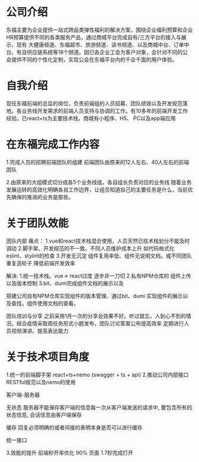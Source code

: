 

# 公司介绍
东福主要为企业提供一站式跨品类弹性福利的解决方案，围绕企业福利预算和企业HR预算提供不同的各类服务产品，通过商城平台完成自有/三方平台的接入与展示，现有 大健康频道、东福超市、旅游频道、读书频道、以及商城中台、订单中台、有自供应链系统等18个频道。因已各企业工会为客户对象，会针对不同的公会提供不同的个性化定制，实现公会在东福平台内的千企千面的用户体验。 

# 自我介绍
现任东福前端的总监的岗位，负责前端组的人员招募、团队绩效以及开发规范落地。各业务线开发需求的前端人员支持与协调的工作。有10多年的前端开发工作经验。已react+ts为主要技术栈，商城有小程序、H5、 PC以及app端应用


# 在东福完成工作内容

1.完成人员的招聘前端团队的组建
前端团队由原来的12人左右、40人左右的前端团队

2.由原来的大组模式切分成各5个业务线组，各自组长负责对应的业务线
随着业务发展运转的高效化明确各自工作边界，让组员知道自己的主要任务是什么，当前优先确保的推进的业务是那些。

# 关于团队效能
团队内部
痛点：
1.vue和react技术栈混合使用，人员天然已技术栈划分不能及时调动
2.脚手架、开发规范的不一致。不同人员维护成本上升 如代码格式化 eslint、stylint的检查
3.开发无沉淀 组件复用率低、组件无说明文档。或不同团队重复造轮子
降低前端开发效率

解决:
1.统一技术栈。vue-> react过度 逐步非一刀切
2.私有NPM仓库的 组件上传以及版本控制
3.bit、dumi完成组件文档的展示以及

搭建公司自有NPM仓库实现组件的版本管理、通过bit、dumi 实现组件的展示以及查找，组件使用文档的查看。

团队培训与分享 之前采用1月一次的分享会效果不好。听过就忘，人到心不到的情况。结合疫情采取周任务形式小题发布，团队讨论答案公布提高效率
定期进行人员视频演讲。提高表达能力

# 关于技术项目角度

1.统一的前端脚手架 react+ts+nemo (swagger + ts + api)
2.推动公司内部接口RESTful规范以及nemo的使用

客户端-服务器  

无状态
服务器不能保存客户端的信息每一次从客户端发送的请求中, 要包含所有的状态信息, 会话信息由客户端保存

缓存 回复必须明确的或者间接的表明本身是否可以进行缓存

统一接口

3.效能的提升
前端秒开率优化 90% 页面 1.7秒完成打开





